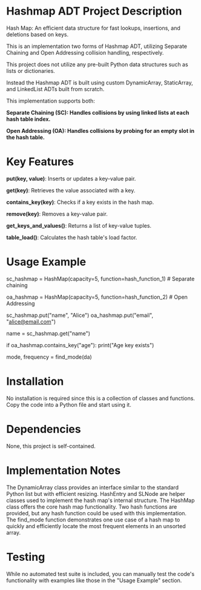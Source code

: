 # Hashmap ADT Project Description

Hash Map: An efficient data structure for fast lookups, insertions, and deletions based on keys.

This is an implementation two forms of Hashmap ADT, utilizing Separate Chaining and Open Addressing collision handling, respectively.

This project does not utilize any pre-built Python data structures such as lists or dictionaries. 

Instead the Hashmap ADT is built using custom DynamicArray, StaticArray, and LinkedList ADTs built from scratch.

This implementation supports both:

**Separate Chaining (SC): Handles collisions by using linked lists at each hash table index.**

**Open Addressing (OA): Handles collisions by probing for an empty slot in the hash table.**

# Key Features

**put(key, value)**: Inserts or updates a key-value pair.

**get(key)**: Retrieves the value associated with a key.

**contains_key(key)**: Checks if a key exists in the hash map.

**remove(key)**: Removes a key-value pair.

**get_keys_and_values()**: Returns a list of key-value tuples.

**table_load()**: Calculates the hash table's load factor.

# Usage Example

sc_hashmap = HashMap(capacity=5, function=hash_function_1)  # Separate chaining

oa_hashmap = HashMap(capacity=5, function=hash_function_2)  # Open Addressing

sc_hashmap.put("name", "Alice")
oa_hashmap.put("email", "alice@email.com")

name = sc_hashmap.get("name") 

if oa_hashmap.contains_key("age"):
    print("Age key exists")

mode, frequency = find_mode(da)

# Installation

No installation is required since this is a collection of classes and functions. Copy the code into a Python file and start using it.

# Dependencies

None, this project is self-contained.

# Implementation Notes

The DynamicArray class provides an interface similar to the standard Python list but with efficient resizing.
HashEntry and SLNode are helper classes used to implement the hash map's internal structure.
The HashMap class offers the core hash map functionality.
Two hash functions are provided, but any hash function could be used with this implementation.
The find_mode function demonstrates one use case of a hash map to quickly and efficiently locate the most frequent elements in an unsorted array.

# Testing

While no automated test suite is included, you can manually test the code's functionality with examples like those in the "Usage Example" section.

